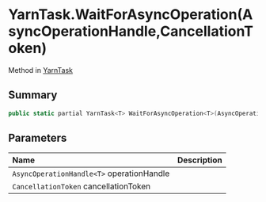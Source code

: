 # YarnTask.WaitForAsyncOperation<T>(AsyncOperationHandle<T>,CancellationToken)

Method in [YarnTask](/docs/api/csharp/yarn.unity.yarntask-1.md)

## Summary



```csharp
public static partial YarnTask<T> WaitForAsyncOperation<T>(AsyncOperationHandle<T> operationHandle, CancellationToken cancellationToken);
```

## Parameters

|Name|Description|
|:---|:---|
|`AsyncOperationHandle<T>` operationHandle||
|`CancellationToken` cancellationToken||

